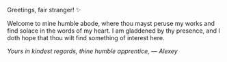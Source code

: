Greetings, fair stranger! ✨

Welcome to mine humble abode, where thou mayst peruse my works and find solace in the words of my heart.
I am gladdened by thy presence, and I doth hope that thou wilt find something of interest here.

_Yours in kindest regards,
thine humble apprentice,
— Alexey_
